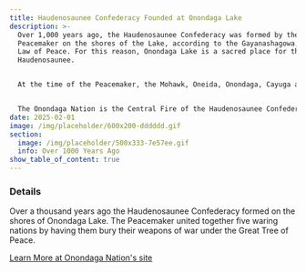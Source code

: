 ```yaml
---
title: Haudenosaunee Confederacy Founded at Onondaga Lake
description: >-
  Over 1,000 years ago, the Haudenosaunee Confederacy was formed by the
  Peacemaker on the shores of the Lake, according to the Gayanashagowa, or Great
  Law of Peace. For this reason, Onondaga Lake is a sacred place for the
  Haudenosaunee. 


  At the time of the Peacemaker, the Mohawk, Oneida, Onondaga, Cayuga and Seneca people were fighting and there was a great deal of death. To remind them of their ways, Creator sent a messenger so the nations could live in peace. The messenger is referred to as the Peacemaker and he brought the nations together as the Haudenosaunee Confederacy. 


  The Onondaga Nation is the Central Fire of the Haudenosaunee Confederacy, which is today made up of six sovereign nations. The five original nations, the Mohawk, Oneida, Onondaga, Cayuga, and Seneca Nations. The Tuscarora Nation joined in the 1700s. Learn more about the founding of the Confederacy on the Onondaga Nation website. 
date: 2025-02-01
image: /img/placeholder/600x200-dddddd.gif
section:
  image: /img/placeholder/500x333-7e57ee.gif
  info: Over 1000 Years Ago
show_table_of_content: true
---
```

### Details
Over a thousand years ago the Haudenosaunee Confederacy formed on the shores of Onondaga Lake. The Peacemaker united together five waring nations by having them bury their weapons of war under the Great Tree of Peace.

[Learn More at Onondaga Nation's site](https://www.onondaganation.org/aboutus/facts/)
